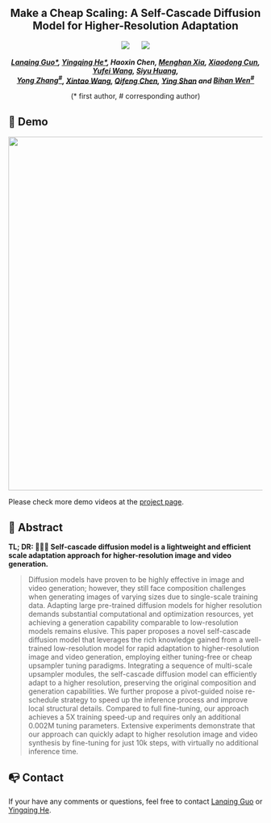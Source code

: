 <div align="center">

<h2>Make a Cheap Scaling: A Self-Cascade Diffusion Model for Higher-Resolution Adaptation</h2> 

 <a href='https://arxiv.org/abs/2402.10491'><img src='https://img.shields.io/badge/ArXiv-2305.18247-red'></a> &nbsp;&nbsp;&nbsp;&nbsp;&nbsp;<a href='https://guolanqing.github.io/Self-Cascade/'><img src='https://img.shields.io/badge/Project-Page-Green'></a> 
  

_**[Lanqing Guo*](https://github.com/YingqingHe), [Yingqing He*](https://github.com/YingqingHe), Haoxin Chen, [Menghan Xia]((https://menghanxia.github.io/)), [Xiaodong Cun](http://vinthony.github.io/), [Yufei Wang](https://wyf0912.github.io), [Siyu Huang](https://siyuhuang.github.io),<br> 
[Yong Zhang<sup>#](https://yzhang2016.github.io), [Xintao Wang](https://xinntao.github.io/), [Qifeng Chen](https://cqf.io/), [Ying Shan](https://scholar.google.com/citations?hl=zh-CN&user=4oXBp9UAAAAJ) and [Bihan Wen<sup>#](https://personal.ntu.edu.sg/bihan.wen/)**_


(* first author, # corresponding author)

</div>

## 🥳 Demo
<p align="center"> <img src="docs/video_res/2048/0194_rank1-seed124.mp4" width="700px"> </p>

Please check more demo videos at the [project page](https://guolanqing.github.io/Self-Cascade/).

## 🔆 Abstract
<b>TL; DR: 🤗🤗🤗 **Self-cascade diffusion model** is a lightweight and efficient scale adaptation approach for higher-resolution image and video generation.</b>

> Diffusion models have proven to be highly effective in image and video generation; however, they still face composition challenges when generating images of varying sizes due to single-scale training data. Adapting large pre-trained diffusion models for higher resolution demands substantial computational and optimization resources, yet achieving a generation capability comparable to low-resolution models remains elusive. This paper proposes a novel self-cascade diffusion model that leverages the rich knowledge gained from a well-trained low-resolution model for rapid adaptation to higher-resolution image and video generation, employing either tuning-free or cheap upsampler tuning paradigms. Integrating a sequence of multi-scale upsampler modules, the self-cascade diffusion model can efficiently adapt to a higher resolution, preserving the original composition and generation capabilities. We further propose a pivot-guided noise re-schedule strategy to speed up the inference process and improve local structural details. Compared to full fine-tuning, our approach achieves a 5X training speed-up and requires only an additional 0.002M tuning parameters. Extensive experiments demonstrate that our approach can quickly adapt to higher resolution image and video synthesis by fine-tuning for just 10k steps, with virtually no additional inference time.


## 📭 Contact
If your have any comments or questions, feel free to contact  [Lanqing Guo](lanqing001@e.ntu.edu.sg) or [Yingqing He](yhebm@connect.ust.hk).
